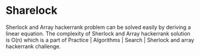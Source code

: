 # Sharelock
Sherlock and Array hackerrank problem can be solved easily by deriving a linear equation. 
The complexity of Sherlock and Array hackerrank solution is O(n) which is a part of Practice | Algorithms | Search | Sherlock and array hackerrank challenge.
